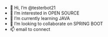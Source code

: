- 👋 Hi, I’m @testerbot21
- 👀 I’m interested in OPEN SOURCE
- 🌱 I’m currently learning JAVA
- 💞️ I’m looking to collaborate on SPRING BOOT
- 📫 email to connect 

